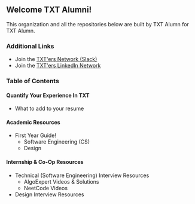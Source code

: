 ## Welcome TXT Alumni! 

This organization and all the repositories below are built by TXT Alumn for TXT Alumn.

### Additional Links
- Join the [TXT'ers Network (Slack)](https://txtscla.slack.com)
- Join the [TXT'ers LinkedIn Network](https://linkedin.com)

### Table of Contents

#### Quantify Your Experience In TXT
- What to add to your resume

#### Academic Resources
- First Year Guide!
  - Software Engineering (CS)
  - Design

#### Internship & Co-Op Resources
- Technical (Software Engineering) Interview Resources
  - AlgoExpert Videos & Solutions
  - NeetCode Videos
- Design Interview Resources
